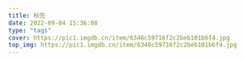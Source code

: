 ```yaml
---
title: 标签
date: 2022-09-04 15:36:08
type: "tags"
cover: https://pic1.imgdb.cn/item/6346c59716f2c2beb101b6f4.jpg
top_img: https://pic1.imgdb.cn/item/6346c59716f2c2beb101b6f4.jpg
---
```

